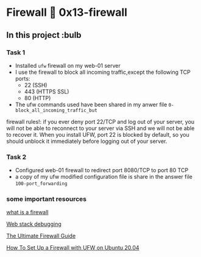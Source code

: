 # Firewall :page_with_curl: 0x13-firewall

## In this project :bulb

### Task 1
- Installed `ufw` firewall on my web-01 server
- I use the firewall to block all incoming traffic,except the following TCP ports:
   - 22 (SSH)
   - 443 (HTTPS SSL)
   - 80 (HTTP)
- The ufw commands used have been shared in  my anwer file `0-block_all_incoming_traffic_but`


firewall rules!:
if you ever deny port 22/TCP and log out of your server, you will not be able to reconnect to your server via SSH
and we will not be able to recover it. When you install UFW, port 22 is blocked by default,
so you should unblock it immediately before logging out of your server.


### Task 2
- Configured web-01 firewall to redirect port 8080/TCP to port 80 TCP
- a copy of my ufw modified configuration file is share in the answer file `100-port_forwarding`


### some important resources
[what is a firewall](https://www.wikiwand.com/en/Firewall_%28computing%29)

[Web stack debugging](https://intranet.alxswe.com/concepts/68)

[The Ultimate Firewall Guide](https://devmuiru.me/9-potent-strategies-for-firewall-mastery/)

[How To Set Up a Firewall with UFW on Ubuntu 20.04](https://www.digitalocean.com/community/tutorials/how-to-set-up-a-firewall-with-ufw-on-ubuntu-20-04)
